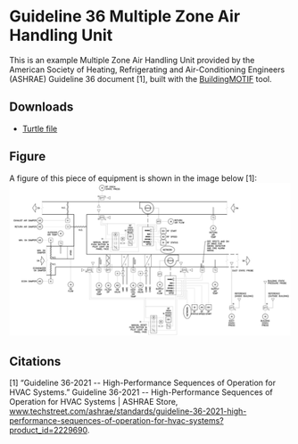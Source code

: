 # Guideline 36 Multiple Zone Air Handling Unit

This is an example Multiple Zone Air Handling Unit provided by the American Society of Heating, Refrigerating and Air-Conditioning Engineers (ASHRAE) Guideline 36 document [1], built with the [BuildingMOTIF](https://github.com/NREL/BuildingMOTIF) tool. 

## Downloads

- [Turtle file](../models/g36-extensions-multiple-zone-ahu.ttl)

## Figure

A figure of this piece of equipment is shown in the image below [1]:
![g36-extensions-multiple-zone-ahu](../_static/images/g36-extensions-multiple-zone-ahu.png)

## Citations
[1] “Guideline 36-2021 -- High-Performance Sequences of Operation for HVAC Systems.” Guideline 36-2021 -- High-Performance Sequences of Operation for HVAC Systems | ASHRAE Store, www.techstreet.com/ashrae/standards/guideline-36-2021-high-performance-sequences-of-operation-for-hvac-systems?product_id=2229690. 
